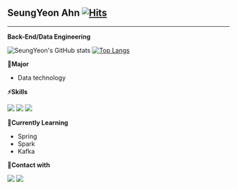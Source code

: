## **SeungYeon Ahn** [![Hits](https://hits.seeyoufarm.com/api/count/incr/badge.svg?url=https%3A%2F%2Fgithub.com%2Fxloyeon&count_bg=%2380B5E3&title_bg=%23999999&icon=&icon_color=%23E7E7E7&title=hits&edge_flat=false)](https://github.com/xloyeon)

-----


**Back-End/Data Engineering**

![SeungYeon's GitHub stats](https://github-readme-stats.vercel.app/api?username=xloyeon&show_icons=true)
[![Top Langs](https://github-readme-stats.vercel.app/api/top-langs/?username=xloyeon&layout=compact)](https://github.com/xloyeon/github-readme-stats)


**🔭Major**

- Data technology


**⚡Skills**


<img src="https://img.shields.io/badge/Python-blue?style=flat-square&logo=Python&logoColor=white"/></a>
<img src="https://img.shields.io/badge/Java-green?style=flat-square&logo=Java&logoColor=white"/></a>
<img src="https://img.shields.io/badge/R-FFD000?style=flat-square&logo=R&logoColor=white"/></a>


**🌱Currently Learning**
- Spring
- Spark
- Kafka



**💬Contact with**


<img src="https://img.shields.io/badge/syeon25@mju.ac.kr-F46D01?style=flat-square&logo=Microsoft Outlook&logoColor=white"/></a>
<a href="https://sy-zoze.tistory.com"><img src="https://img.shields.io/badge/Tistory-FF61F6?style=flat-square&logo=FF5722&logoColor=white&link =https://sy-zoze.tistory.com"/></a>






<!--
**xloyeon/xloyeon** is a ✨ _special_ ✨ repository because its `README.md` (this file) appears on your GitHub profile.

Here are some ideas to get you started:

- 🔭 I’m currently working on ...
- 🌱 I’m currently learning ...
- 👯 I’m looking to collaborate on ...
- 🤔 I’m looking for help with ...
- 💬 Ask me about ...
- 📫 How to reach me: ...
- 😄 Pronouns: ...
- ⚡ Fun fact: ...
-->

